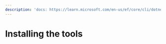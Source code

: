 ```yaml
---
description: 'docs: https://learn.microsoft.com/en-us/ef/core/cli/dotnet'
---
```


# Installing the tools

